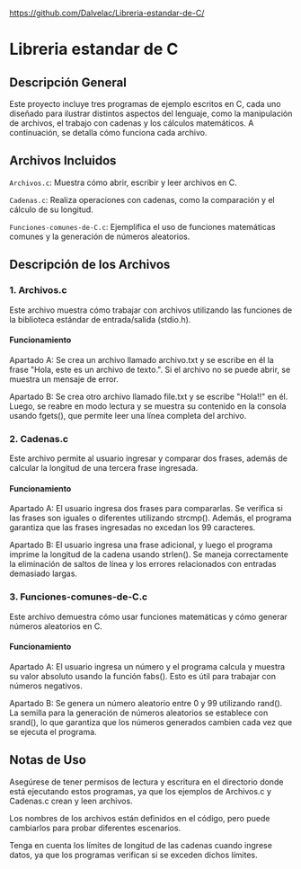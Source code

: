 https://github.com/Dalvelac/Libreria-estandar-de-C/

# Libreria estandar de C

## Descripción General

Este proyecto incluye tres programas de ejemplo escritos en C, cada uno diseñado para ilustrar distintos aspectos del lenguaje, como la manipulación de archivos, el trabajo con cadenas y los cálculos matemáticos. A continuación, se detalla cómo funciona cada archivo.

## Archivos Incluidos

`Archivos.c`: Muestra cómo abrir, escribir y leer archivos en C.

`Cadenas.c`: Realiza operaciones con cadenas, como la comparación y el cálculo de su longitud.

`Funciones-comunes-de-C.c`: Ejemplifica el uso de funciones matemáticas comunes y la generación de números aleatorios.

## Descripción de los Archivos

### 1. Archivos.c

Este archivo muestra cómo trabajar con archivos utilizando las funciones de la biblioteca estándar de entrada/salida (stdio.h).

#### Funcionamiento

Apartado A: Se crea un archivo llamado archivo.txt y se escribe en él la frase "Hola, este es un archivo de texto.". Si el archivo no se puede abrir, se muestra un mensaje de error.

Apartado B: Se crea otro archivo llamado file.txt y se escribe "Hola!!" en él. Luego, se reabre en modo lectura y se muestra su contenido en la consola usando fgets(), que permite leer una línea completa del archivo.

### 2. Cadenas.c

Este archivo permite al usuario ingresar y comparar dos frases, además de calcular la longitud de una tercera frase ingresada.

#### Funcionamiento

Apartado A: El usuario ingresa dos frases para compararlas. Se verifica si las frases son iguales o diferentes utilizando strcmp(). Además, el programa garantiza que las frases ingresadas no excedan los 99 caracteres.

Apartado B: El usuario ingresa una frase adicional, y luego el programa imprime la longitud de la cadena usando strlen(). Se maneja correctamente la eliminación de saltos de línea y los errores relacionados con entradas demasiado largas.

### 3. Funciones-comunes-de-C.c

Este archivo demuestra cómo usar funciones matemáticas y cómo generar números aleatorios en C.

#### Funcionamiento

Apartado A: El usuario ingresa un número y el programa calcula y muestra su valor absoluto usando la función fabs(). Esto es útil para trabajar con números negativos.

Apartado B: Se genera un número aleatorio entre 0 y 99 utilizando rand(). La semilla para la generación de números aleatorios se establece con srand(), lo que garantiza que los números generados cambien cada vez que se ejecuta el programa.

## Notas de Uso

Asegúrese de tener permisos de lectura y escritura en el directorio donde está ejecutando estos programas, ya que los ejemplos de Archivos.c y Cadenas.c crean y leen archivos.

Los nombres de los archivos están definidos en el código, pero puede cambiarlos para probar diferentes escenarios.

Tenga en cuenta los límites de longitud de las cadenas cuando ingrese datos, ya que los programas verifican si se exceden dichos límites.
